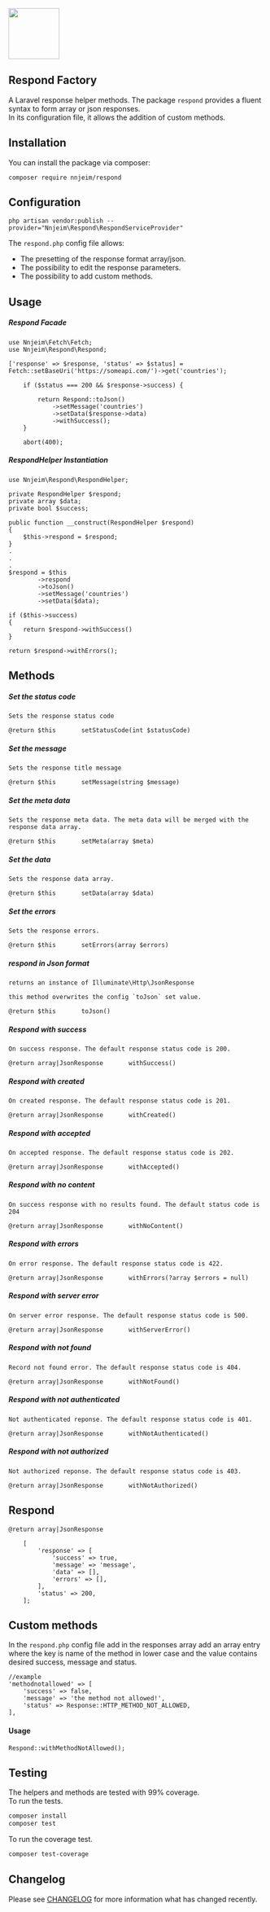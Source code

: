 
<p><img src="https://eu.ui-avatars.com/api/?name=Najm+Njeim?size=100" width="100"/></p>

## Respond Factory

A Laravel response helper methods. The package `respond` provides a fluent syntax to form array or json responses.  
In its configuration file, it allows the addition of custom methods.

## Installation

You can install the package via composer:
```
composer require nnjeim/respond
```

## Configuration
```
php artisan vendor:publish --provider="Nnjeim\Respond\RespondServiceProvider"
```

The `respond.php` config file allows:   
- The presetting of the response format array/json.
- The possibility to edit the response parameters.
- The possibility to add custom methods.

## Usage

##### Respond Facade
``` 
use Nnjeim\Fetch\Fetch;
use Nnjeim\Respond\Respond;

['response' => $response, 'status' => $status] = Fetch::setBaseUri('https://someapi.com/')->get('countries');

	if ($status === 200 && $response->success) {

		return Respond::toJson()
			->setMessage('countries')
			->setData($response->data)
			->withSuccess();
	}

	abort(400);
```
##### RespondHelper Instantiation

```
use Nnjeim\Respond\RespondHelper;

private RespondHelper $respond;
private array $data;
private bool $success;

public function __construct(RespondHelper $respond)
{
	$this->respond = $respond;
}
.
.
.
$respond = $this
		->respond
		->toJson()
		->setMessage('countries')
		->setData($data);

if ($this->success)
{
	return $respond->withSuccess()
}

return $respond->withErrors();
```

## Methods

##### Set the status code
```
Sets the response status code  

@return $this       setStatusCode(int $statusCode)
```

##### Set the message
```
Sets the response title message

@return $this       setMessage(string $message)
```

##### Set the meta data
```
Sets the response meta data. The meta data will be merged with the response data array.

@return $this       setMeta(array $meta)
```

##### Set the data
```
Sets the response data array.

@return $this       setData(array $data)
```

##### Set the errors
```
Sets the response errors.

@return $this       setErrors(array $errors)
```

##### respond in Json format
```
returns an instance of Illuminate\Http\JsonResponse  

this method overwrites the config `toJson` set value.

@return $this       toJson()
```

##### Respond with success
```
On success response. The default response status code is 200.   

@return array|JsonResponse       withSuccess()
```

##### Respond with created
```
On created response. The default response status code is 201.   

@return array|JsonResponse       withCreated()
```

##### Respond with accepted
```
On accepted response. The default response status code is 202.   

@return array|JsonResponse       withAccepted()
```

##### Respond with no content
```
On success response with no results found. The default status code is 204

@return array|JsonResponse       withNoContent()
```

#####  Respond with errors
```
On error response. The default response status code is 422.   

@return array|JsonResponse       withErrors(?array $errors = null)
```

##### Respond with server error
```
On server error response. The default response status code is 500.   

@return array|JsonResponse       withServerError()       
```

##### Respond with not found
```
Record not found error. The default response status code is 404.

@return array|JsonResponse       withNotFound()
```

##### Respond with not authenticated
```
Not authenticated reponse. The default response status code is 401.

@return array|JsonResponse       withNotAuthenticated()
```

##### Respond with not authorized
```
Not authorized reponse. The default response status code is 403.

@return array|JsonResponse       withNotAuthorized()
```

## Respond

```
@return array|JsonResponse

	[
		'response' => [
			'success' => true,
			'message' => 'message',
			'data' => [],
			'errors' => [],
		],
		'status' => 200,
	];
```

## Custom methods

In the `respond.php` config file add in the responses array add an array entry where the key is name of the method in lower 
case and the value contains desired success, message and status.

```
//example
'methodnotallowed' => [
    'success' => false,
    'message' => 'the method not allowed!',
    'status' => Response::HTTP_METHOD_NOT_ALLOWED,
],
```

#### Usage

`Respond::withMethodNotAllowed();`

## Testing

The helpers and methods are tested with 99% coverage.  
To run the tests.  
``` bash
composer install
composer test
```

To run the coverage test.
``` bash
composer test-coverage
```
## Changelog

Please see [CHANGELOG](CHANGELOG.md) for more information what has changed recently.
